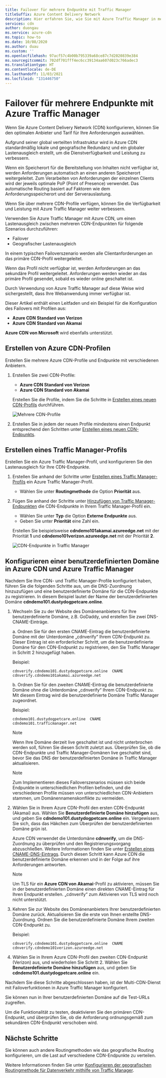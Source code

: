 ```yaml
---
title: Failover für mehrere Endpunkte mit Traffic Manager
titleSuffix: Azure Content Delivery Network
description: Hier erfahren Sie, wie Sie mit Azure Traffic Manager in mehreren Azure CDN-Endpunkten (Azure Content Delivery Network) Failover konfigurieren.
services: cdn
author: duongau
ms.service: azure-cdn
ms.topic: how-to
ms.date: 10/08/2020
ms.author: duau
ms.custom: ''
ms.openlocfilehash: 97acf57c4b00b795339a68ce87c7d2020839e384
ms.sourcegitcommit: 702df701fff4ec6cc39134aa607d023c766adec3
ms.translationtype: HT
ms.contentlocale: de-DE
ms.lasthandoff: 11/03/2021
ms.locfileid: "131446750"
---
```

# <a name="failover-across-multiple-endpoints-with-azure-traffic-manager"></a>Failover für mehrere Endpunkte mit Azure Traffic Manager

Wenn Sie Azure Content Delivery Network (CDN) konfigurieren, können Sie den optimalen Anbieter und Tarif für Ihre Anforderungen auswählen. 

Aufgrund seiner global verteilten Infrastruktur wird in Azure CDN standardmäßig lokale und geografische Redundanz und ein globaler Lastenausgleich erstellt, um die Dienstverfügbarkeit und Leistung zu verbessern. 

Wenn ein Speicherort für die Bereitstellung von Inhalten nicht verfügbar ist, werden Anforderungen automatisch an einen anderen Speicherort weitergeleitet. Zum Verarbeiten von Anforderungen der einzelnen Clients wird der jeweils optimale PoP (Point of Presence) verwendet. Das automatische Routing basiert auf Faktoren wie dem Anforderungsspeicherort und der Serverauslastung.
 
Wenn Sie über mehrere CDN-Profile verfügen, können Sie die Verfügbarkeit und Leistung mit Azure Traffic Manager weiter verbessern. 

Verwenden Sie Azure Traffic Manager mit Azure CDN, um einen Lastenausgleich zwischen mehreren CDN-Endpunkten für folgende Szenarios durchzuführen:
 
* Failover
* Geografischer Lastenausgleich 

In einem typischen Failoverszenario werden alle Clientanforderungen an das primäre CDN-Profil weitergeleitet. 

Wenn das Profil nicht verfügbar ist, werden Anforderungen an das sekundäre Profil weitergeleitet.  Anforderungen werden wieder an das primäre Profil gesendet, sobald es wieder online geschaltet ist.

Durch Verwendung von Azure Traffic Manager auf diese Weise wird sichergestellt, dass Ihre Webanwendung immer verfügbar ist. 

Dieser Artikel enthält einen Leitfaden und ein Beispiel für die Konfiguration des Failovers mit Profilen aus: 

* **Azure CDN Standard von Verizon**
* **Azure CDN Standard von Akamai**

**Azure CDN von Microsoft** wird ebenfalls unterstützt.

## <a name="create-azure-cdn-profiles"></a>Erstellen von Azure CDN-Profilen
Erstellen Sie mehrere Azure CDN-Profile und Endpunkte mit verschiedenen Anbietern.

1. Erstellen Sie zwei CDN-Profile:
    * **Azure CDN Standard von Verizon**
    * **Azure CDN Standard von Akamai** 

    Erstellen Sie die Profile, indem Sie die Schritte in [Erstellen eines neuen CDN-Profils](cdn-create-new-endpoint.md#create-a-new-cdn-profile) durchführen.
 
   ![Mehrere CDN-Profile](./media/cdn-traffic-manager/cdn-multiple-profiles.png)

2. Erstellen Sie in jedem der neuen Profile mindestens einen Endpunkt entsprechend den Schritten unter [Erstellen eines neuen CDN-Endpunkts](cdn-create-new-endpoint.md#create-a-new-cdn-endpoint).

## <a name="create-traffic-manager-profile"></a>Erstellen eines Traffic Manager-Profils
Erstellen Sie ein Azure Traffic Manager-Profil, und konfigurieren Sie den Lastenausgleich für Ihre CDN-Endpunkte. 

1. Erstellen Sie anhand der Schritte unter [Erstellen eines Traffic Manager-Profils](../traffic-manager/quickstart-create-traffic-manager-profile.md) ein Azure Traffic Manager-Profil. 

    * Wählen Sie unter **Routingmethode** die Option **Priorität** aus.

2. Fügen Sie anhand der Schritte unter [Hinzufügen von Traffic Manager-Endpunkten](../traffic-manager/quickstart-create-traffic-manager-profile.md#add-traffic-manager-endpoints) die CDN-Endpunkte in Ihrem Traffic Manager-Profil ein.

    * Wählen Sie unter **Typ** die Option **Externe Endpunkte** aus.
    * Geben Sie unter **Priorität** eine Zahl ein.

    Erstellen Sie beispielsweise **cdndemo101akamai.azureedge.net** mit der Priorität **1** und **cdndemo101verizon.azureedge.net** mit der Priorität **2**.

   ![CDN-Endpunkte in Traffic Manager](./media/cdn-traffic-manager/cdn-traffic-manager-endpoints.png)


## <a name="configure-custom-domain-on-azure-cdn-and-azure-traffic-manager"></a>Konfigurieren einer benutzerdefinierten Domäne in Azure CDN und Azure Traffic Manager
Nachdem Sie Ihre CDN- und Traffic Manager-Profile konfiguriert haben, führen Sie die folgenden Schritte aus, um die DNS-Zuordnung hinzuzufügen und eine benutzerdefinierte Domäne für die CDN-Endpunkte zu registrieren. In diesem Beispiel lautet der Name der benutzerdefinierten Domäne **cdndemo101.dustydogpetcare.online**.

1. Wechseln Sie zu der Website des Domänenanbieters für Ihre benutzerdefinierte Domäne, z.B. GoDaddy, und erstellen Sie zwei DNS-CNAME-Einträge. 

    a. Ordnen Sie für den ersten CNAME-Eintrag die benutzerdefinierte Domäne mit der Unterdomäne „cdnverify“ Ihrem CDN-Endpunkt zu. Dieser Eintrag ist ein erforderlicher Schritt, um die benutzerdefinierte Domäne für den CDN-Endpunkt zu registrieren, den Sie Traffic Manager in Schritt 2 hinzugefügt haben.

      Beispiel: 

      `cdnverify.cdndemo101.dustydogpetcare.online  CNAME  cdnverify.cdndemo101akamai.azureedge.net`  

    b. Ordnen Sie für den zweiten CNAME-Eintrag die benutzerdefinierte Domäne ohne die Unterdomäne „cdnverify“ Ihrem CDN-Endpunkt zu. Mit diesem Eintrag wird die benutzerdefinierte Domäne Traffic Manager zugeordnet. 

      Beispiel: 
      
      `cdndemo101.dustydogpetcare.online  CNAME  cdndemo101.trafficmanager.net`   

    > [!NOTE]
    > Wenn Ihre Domäne derzeit live geschaltet ist und nicht unterbrochen werden soll, führen Sie diesen Schritt zuletzt aus. Überprüfen Sie, ob die CDN-Endpunkte und Traffic Manager-Domänen live geschaltet sind, bevor Sie das DNS der benutzerdefinierten Domäne in Traffic Manager aktualisieren.
    >
   
    > [!NOTE]
    > Zum Implementieren dieses Failoverszenarios müssen sich beide Endpunkte in unterschiedlichen Profilen befinden, und die verschiedenen Profile müssen von unterschiedlichen CDN-Anbietern stammen, um Domänennamenskonflikte zu vermeiden.
    > 

2.  Wählen Sie in Ihrem Azure CDN-Profil den ersten CDN-Endpunkt (Akamai) aus. Wählen Sie **Benutzerdefinierte Domäne hinzufügen** aus, und geben Sie **cdndemo101.dustydogpetcare.online** ein. Vergewissern Sie sich, dass das Häkchen zum Überprüfen der benutzerdefinierten Domäne grün ist. 

    Azure CDN verwendet die Unterdomäne **cdnverify**, um die DNS-Zuordnung zu überprüfen und den Registrierungsvorgang abzuschließen. Weitere Informationen finden Sie unter [Erstellen eines CNAME-DNS-Eintrags](cdn-map-content-to-custom-domain.md#create-a-cname-dns-record). Durch diesen Schritt kann Azure CDN die benutzerdefinierte Domäne erkennen und in der Folge auf ihre Anforderungen antworten.
    
    > [!NOTE]
    > Um TLS für ein **Azure CDN von Akamai**-Profil zu aktivieren, müssen Sie in der benutzerdefinierten Domäne einen direkten CNAME-Eintrag für Ihren Endpunkt erstellen. „cdnverify“ zum Aktivieren von TLS wird noch nicht unterstützt. 
    >

3.  Kehren Sie zur Website des Domänenanbieters Ihrer benutzerdefinierten Domäne zurück. Aktualisieren Sie die erste von Ihnen erstellte DNS-Zuordnung. Ordnen Sie die benutzerdefinierte Domäne Ihrem zweiten CDN-Endpunkt zu.
                             
    Beispiel: 

    `cdnverify.cdndemo101.dustydogpetcare.online  CNAME  cdnverify.cdndemo101verizon.azureedge.net`  

4. Wählen Sie in Ihrem Azure CDN-Profil den zweiten CDN-Endpunkt (Verizon) aus, und wiederholen Sie Schritt 2. Wählen Sie **Benutzerdefinierte Domäne hinzufügen** aus, und geben Sie **cdndemo101.dustydogpetcare.online** ein.
 
Nachdem Sie diese Schritte abgeschlossen haben, ist der Multi-CDN-Dienst mit Failoverfunktionen in Azure Traffic Manager konfiguriert. 

Sie können nun in Ihrer benutzerdefinierten Domäne auf die Test-URLs zugreifen. 

Um die Funktionalität zu testen, deaktivieren Sie den primären CDN-Endpunkt, und überprüfen Sie, ob die Anforderung ordnungsgemäß zum sekundären CDN-Endpunkt verschoben wird. 

## <a name="next-steps"></a>Nächste Schritte
Sie können auch andere Routingmethoden wie das geografische Routing konfigurieren, um die Last auf verschiedene CDN-Endpunkte zu verteilen. 

Weitere Informationen finden Sie unter [Konfigurieren der geografischen Routingmethode für Datenverkehr mithilfe von Traffic Manager](../traffic-manager/traffic-manager-configure-geographic-routing-method.md).
